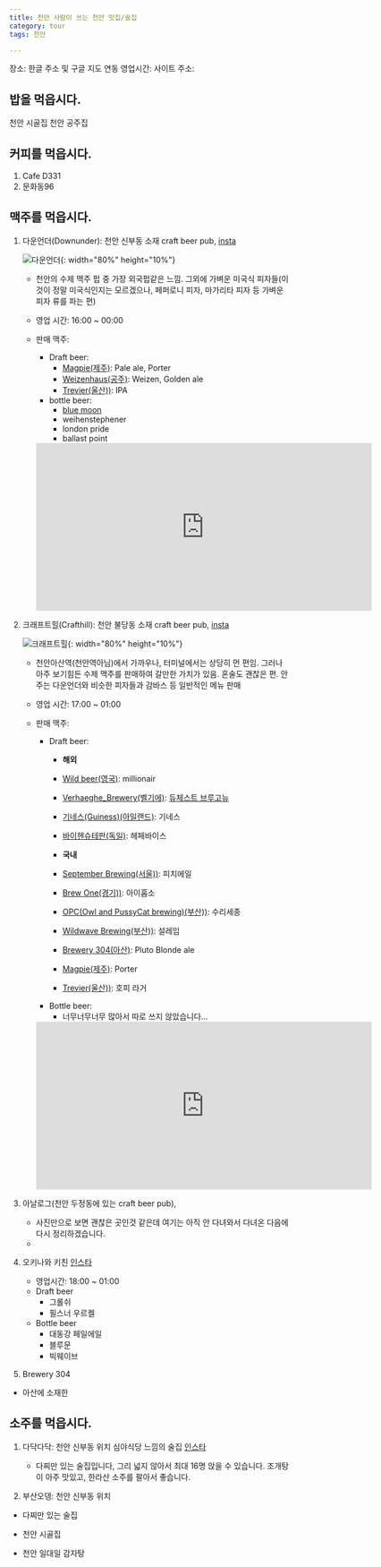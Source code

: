 ```yaml
---
title: 천안 사람이 쓰는 천안 맛집/술집
category: tour
tags: 천안 

---
```


장소: 한글 주소 및 구글 지도 연동 
영업시간: 
사이트 주소: 

## 밥을 먹읍시다. 

천안 시골집
천안 공주집

## 커피를 먹읍시다. 

1. Cafe D331
2. 문화동96

## 맥주를 먹읍시다.

1. 다운언더(Downunder): 천안 신부동 소재 craft beer pub, [insta](https://www.instagram.com/pub_downunder/)

    ![다운언더](http://cfile21.uf.tistory.com/image/99EFE33359FDC4101EB384){: width="80%" height="10%"}
    - 천안의 수제 맥주 펍 중 가장 외국펍같은 느낌. 그외에 가벼운 미국식 피자들(이것이 정말 미국식인지는 모르겠으나, 페퍼로니 피자, 마가리타 피자 등 가벼운 피자 류를 파는 편)
    - 영업 시간: 16:00 ~ 00:00
    - 판매 맥주: 
        - Draft beer: 
            - [Magpie(제주)](http://www.magpiebrewing.com): Pale ale, Porter
            - [Weizenhaus(공주)](http://weizenhaus.com/): Weizen, Golden ale
            - [Trevier(울산))](https://www.facebook.com/trevierbrau/): IPA
        - bottle beer: 
            - [blue moon]()
            - weihenstephener
            - london pride
            - ballast point

        <iframe src="https://www.google.com/maps/embed?pb=!1m18!1m12!1m3!1d12775.913897343044!2d127.14496974061093!3d36.81903572911351!2m3!1f0!2f0!3f0!3m2!1i1024!2i768!4f13.1!3m3!1m2!1s0x357b285b9e6c867d%3A0x5b29615104170e73!2s363-13+Sinbu-dong%2C+Dongnam-gu%2C+Cheonan%2C+Chungcheongnam-do!5e0!3m2!1sen!2skr!4v1524818528082" width="600" height="300" frameborder="0" style="border:0" allowfullscreen></iframe>

2. 크래프트힐(Crafthill): 천안 불당동 소재 craft beer pub, [insta](https://www.instagram.com/craft_hill/)

    ![크래프트힐](http://image-logo.alba.kr/%2Fdata_image2%2Fcomlogo%2F201706%2F2017061007121858259_0.jpg){: width="80%" height="10%"}
    - 천안아산역(천안역아님)에서 가까우나, 터미널에서는 상당히 먼 편임. 그러나 아주 보기힘든 수제 맥주를 판매하여 갈만한 가치가 있음. 혼술도 괜찮은 편. 안주는 다운언더와 비슷한 피자들과 감바스 등 일반적인 메뉴 판매
    - 영업 시간: 17:00 ~ 01:00
    - 판매 맥주:
        - Draft beer: 
            - **해외**
            - [Wild beer(영국)](http://www.wildbeerco.com): millionair
            - [Verhaeghe_Brewery(벨기에)](https://en.wikipedia.org/wiki/Verhaeghe_Brewery): [듀체스트 브루고뉴](https://www.beeradvocate.com/beer/profile/641/1745/)
            - [기네스(Guiness)(아일랜드)](https://www.guinness.com): 기네스
            - [바이헨슈테판(독일)](https://www.weihenstephaner.de/en/): 헤페바이스

            - **국내**
            - [September Brewing(서울))](https://www.facebook.com/septemberbrewing/): 피치에일
            - [Brew One(경기))](https://www.facebook.com/BrewOneBrewery/): 아이홉소
            - [OPC(Owl and PussyCat brewing)(부산))](https://www.facebook.com/opc.taproom/): 수리세종
            - [Wildwave Brewing(부산))](https://www.facebook.com/wildwave.brew/): 설레임 
            - [Brewery 304(아산)](https://www.brewery304.com): Pluto Blonde ale
            - [Magpie(제주)](http://www.magpiebrewing.com): Porter
            - [Trevier(울산))](https://www.facebook.com/trevierbrau/): 호피 라거
        - Bottle beer:
            - 너무너무너무 많아서 따로 쓰지 않았습니다...

        <iframe src="https://www.google.com/maps/embed?pb=!1m18!1m12!1m3!1d3194.736094708067!2d127.10478401562047!3d36.80087737994841!2m3!1f0!2f0!3f0!3m2!1i1024!2i768!4f13.1!3m3!1m2!1s0x357ad80c80f7e719%3A0x70df15fcf376c7!2z7YGs656Y7ZSE7Yq47Z6Q!5e0!3m2!1sen!2skr!4v1524819391577" width="600" height="300" frameborder="0" style="border:0" allowfullscreen></iframe>

3. 아날로그(천안 두정동에 있는 craft beer pub), 
    - 사진만으로 보면 괜찮은 곳인것 같은데 여기는 아직 안 다녀와서 다녀온 다음에 다시 정리하겠습니다. 
    - 
4. 오키나와 키친 [인스타](https://www.instagram.com/okinawakitchen306/)
    - 영업시간: 18:00 ~ 01:00
    - Draft beer
        - 그롤쉬 
        - 필스너 우르켈
    - Bottle beer
        - 대동강 페일에일
        - 블루문
        - 빅웨이브

6. Brewery 304
- 아산에 소재한 

## 소주를 먹읍시다. 

1. 다닥다닥: 천안 신부동 위치 심야식당 느낌의 술집 [인스타](http://instagram.com/dadac_dadac)
    - 다찌만 있는 술집입니다, 그리 넓지 않아서 최대 16명 앉을 수 있습니다. 조개탕이 아주 맛있고, 한라산 소주를 팔아서 좋습니다.

2. 부산오뎅: 천안 신부동 위치
- 다찌만 있는 술집

- 천안 시골집
- 천안 일대일 감자탕